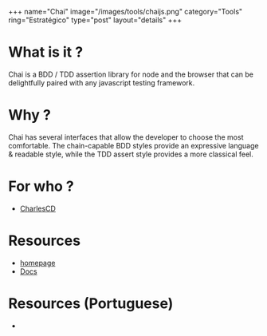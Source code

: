 +++
name="Chai"
image="/images/tools/chaijs.png"
category="Tools"
ring="Estratégico"
type="post"
layout="details"
+++

# What is it ?
Chai is a BDD / TDD assertion library for node and the browser that can be delightfully paired with any javascript testing framework.

# Why ?

Chai has several interfaces that allow the developer to choose the most comfortable. The chain-capable BDD styles provide an expressive language & readable style, while the TDD assert style provides a more classical feel.


# For who ?
* [CharlesCD](https://charlescd.io/)

# Resources
* [homepage](https://www.chaijs.com/)
* [Docs](https://www.chaijs.com/guide/)


# Resources (Portuguese)
* 
